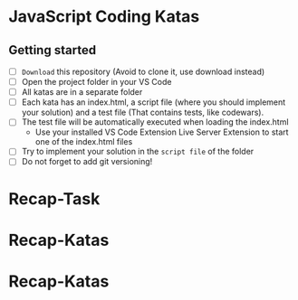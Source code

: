 # JavaScript Coding Katas

## Getting started

- [ ] `Download` this repository (Avoid to clone it, use download instead)
- [ ] Open the project folder in your VS Code
- [ ] All katas are in a separate folder
- [ ] Each kata has an index.html, a script file (where you should implement your solution) and a test file (That contains tests, like codewars).
- [ ] The test file will be automatically executed when loading the index.html
  - Use your installed VS Code Extension Live Server Extension to start one of the index.html files
- [ ] Try to implement your solution in the `script file` of the folder
- [ ] Do not forget to add git versioning!

# Recap-Task

# Recap-Katas
# Recap-Katas
